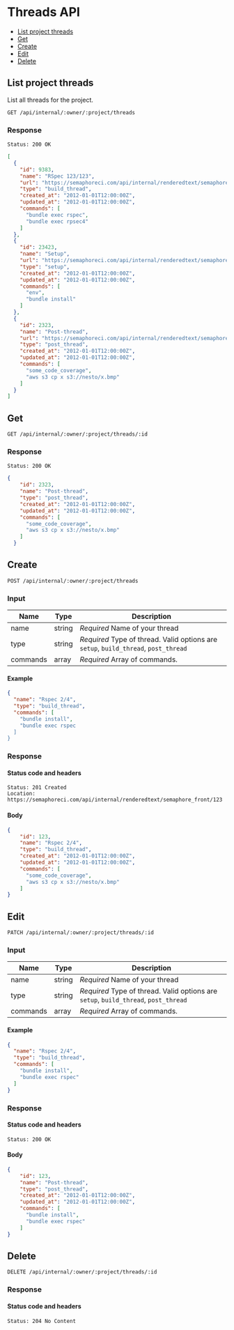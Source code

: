 
# Threads API

- [List project threads](#list-project-threads)
- [Get](#get)
- [Create](#create)
- [Edit](#edit)
- [Delete](#delete)

## List project threads

List all threads for the project.

```
GET /api/internal/:owner/:project/threads
```

### Response

`Status: 200 OK`

```json
[
  {
    "id": 9383,
    "name": "RSpec 123/123",
    "url": "https://semaphoreci.com/api/internal/renderedtext/semaphore_front/threads/9383",
    "type": "build_thread",
    "created_at": "2012-01-01T12:00:00Z",
    "updated_at": "2012-01-01T12:00:00Z",
    "commands": [
      "bundle exec rspec",
      "bundle exec rpsec4"
    ]
  },
  {
    "id": 23423,
    "name": "Setup",
    "url": "https://semaphoreci.com/api/internal/renderedtext/semaphore_front/threads/23423",
    "type": "setup",
    "created_at": "2012-01-01T12:00:00Z",
    "updated_at": "2012-01-01T12:00:00Z",
    "commands": [
      "env",
      "bundle install"
    ]
  },
  {
    "id": 2323,
    "name": "Post-thread",
    "url": "https://semaphoreci.com/api/internal/renderedtext/semaphore_front/threads/2323",
    "type": "post_thread",
    "created_at": "2012-01-01T12:00:00Z",
    "updated_at": "2012-01-01T12:00:00Z",
    "commands": [
      "some_code_coverage",
      "aws s3 cp x s3://nesto/x.bmp"
    ]
  }
]
```

## Get

```
GET /api/internal/:owner/:project/threads/:id
```
### Response

`Status: 200 OK`

```json
{
    "id": 2323,
    "name": "Post-thread",
    "type": "post_thread",
    "created_at": "2012-01-01T12:00:00Z",
    "updated_at": "2012-01-01T12:00:00Z",
    "commands": [
      "some_code_coverage",
      "aws s3 cp x s3://nesto/x.bmp"
    ]
  }
```

## Create

```
POST /api/internal/:owner/:project/threads
```

### Input

Name          | Type         | Description
------------- | -------------|--------------
name          | string       | _Required_ Name of your thread
type          | string       | _Required_ Type of thread. Valid options are `setup`, `build_thread`, `post_thread`
commands      | array        | _Required_ Array of commands.

#### Example

```json
{
  "name": "Rspec 2/4",
  "type": "build_thread",
  "commands": [
    "bundle install",
    "bundle exec rspec
  ]
}
```

### Response

#### Status code and headers

```
Status: 201 Created
Location: https://semaphoreci.com/api/internal/renderedtext/semaphore_front/123
```

#### Body
```json
{
    "id": 123,
    "name": "Rspec 2/4",
    "type": "build_thread",
    "created_at": "2012-01-01T12:00:00Z",
    "updated_at": "2012-01-01T12:00:00Z",
    "commands": [
      "some_code_coverage",
      "aws s3 cp x s3://nesto/x.bmp"
    ]
}
```

## Edit

```
PATCH /api/internal/:owner/:project/threads/:id
```

### Input

Name          | Type         | Description
------------- | -------------|--------------
name          | string       | _Required_ Name of your thread
type          | string       | _Required_ Type of thread. Valid options are `setup`, `build_thread`, `post_thread`
commands      | array        | _Required_ Array of commands.

#### Example

```json
{
  "name": "Rspec 2/4",
  "type": "build_thread",
  "commands": [
    "bundle install",
    "bundle exec rspec"
  ]
}
```

### Response

#### Status code and headers

```
Status: 200 OK
```

#### Body
```json
{
    "id": 123,
    "name": "Post-thread",
    "type": "post_thread",
    "created_at": "2012-01-01T12:00:00Z",
    "updated_at": "2012-01-01T12:00:00Z",
    "commands": [
      "bundle install",
      "bundle exec rspec"
    ]
}
```

## Delete

```
DELETE /api/internal/:owner/:project/threads/:id
```

### Response

#### Status code and headers

```
Status: 204 No Content
```
